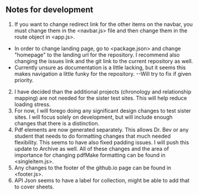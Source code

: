 ## Notes for development

1. If you want to change redirect link for the other items on the navbar, you must change them in the <navbar.js> file and then change them in the route object in <app.js>.
 - In order to change landing page, go to <package.json> and change "homepage" to the landing url for the repository. I recommend also changing the issues link and the git link to the current repository as well.
 - Currently unsure as documentation is a little lacking, but it seems this makes navigation a little funky for the repository. --Will try to fix if given priority.
2. I have decided than the additional projects (chronology and relationship mapping) are not needed for the sister test sites. This will help reduce loading stress. 
3. For now, I will forego doing any significant design changes to test sister sites. I will focus solely on development, but will include enough changes that there is a distinction.
4. Pdf elements are now generated separately. This allows Dr. Bev or any student that needs to do formatting changes that much needed flexibility. This seems to have also fixed padding issues. I will push this update
   to Archive as well. All of these changes and the area of importance for changing pdfMake formatting can be found in <singleitem.js>.
5. Any changes to the footer of the github.io page can be found in <footer.js>.
6. API Json seems to have a label for collection, might be able to add that to cover sheets.